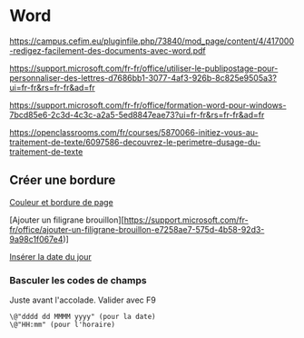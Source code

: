 # Word

https://campus.cefim.eu/pluginfile.php/73840/mod_page/content/4/417000-redigez-facilement-des-documents-avec-word.pdf

https://support.microsoft.com/fr-fr/office/utiliser-le-publipostage-pour-personnaliser-des-lettres-d7686bb1-3077-4af3-926b-8c825e9505a3?ui=fr-fr&rs=fr-fr&ad=fr

https://support.microsoft.com/fr-fr/office/formation-word-pour-windows-7bcd85e6-2c3d-4c3c-a2a5-5ed8847eae73?ui=fr-fr&rs=fr-fr&ad=fr

https://openclassrooms.com/fr/courses/5870066-initiez-vous-au-traitement-de-texte/6097586-decouvrez-le-perimetre-dusage-du-traitement-de-texte

## Créer une bordure
[Couleur et bordure de page](https://www.youtube.com/watch?v=KwWVVdoHl6Q)

[Ajouter un filigrane brouillon][https://support.microsoft.com/fr-fr/office/ajouter-un-filigrane-brouillon-e7258ae7-575d-4b58-92d3-9a98c1f067e4)]

[Insérer la date du jour](https://support.microsoft.com/fr-fr/office/ins%C3%A9rer-la-date-du-jour-dans-un-document-word-fe7c08fe-7192-44a5-ac0a-88ccd51532ab)


### Basculer les codes de champs

Juste avant l'accolade. Valider avec F9
```
\@"dddd dd MMMM yyyy" (pour la date)
\@"HH:mm" (pour l'horaire)
```